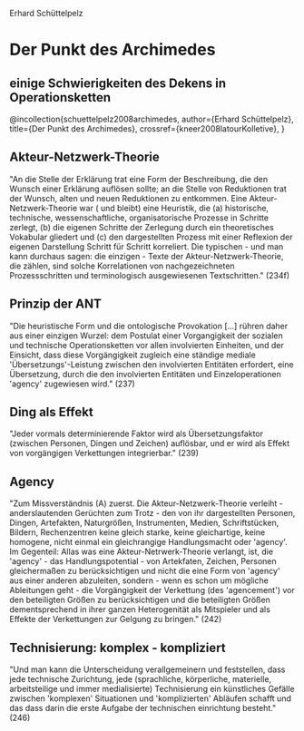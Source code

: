 Erhard Schüttelpelz

# Der Punkt des Archimedes
## einige Schwierigkeiten des Dekens in Operationsketten

@incollection{schuettelpelz2008archimedes,
 author={Erhard Schüttelpelz}, 
 title={Der Punkt des Archimedes}, 
 crossref={kneer2008latourKolletive},
}

## Akteur-Netzwerk-Theorie
"An die Stelle der Erklärung trat eine Form der Beschreibung, die den Wunsch einer Erklärung auflösen sollte; an die Stelle von Reduktionen trat der Wunsch, alten und neuen Reduktionen zu entkommen. Eine Akteur-Netzwerk-Theorie war ( und bleibt) eine Heuristik, die
(a) historische, technische, wessenschaftliche, organisatorische Prozesse in Schritte zerlegt,
(b) die eigenen Schritte der Zerlegung durch ein theoretisches Vokabular gliedert und
(c) den dargestellten Prozess mit einer Reflexion der eigenen Darstellung Schritt für Schritt korreliert.
Die typischen - und man kann durchaus sagen: die einzigen - Texte der Akteur-Netzwerk-Theorie, die zählen, sind solche Korrelationen von nachgezeichneten Prozessschritten und terminologisch ausgewiesenen Textschritten." (234f)

## Prinzip der ANT
"Die heuristische Form und die ontologische Provokation [...] rühren daher aus einer einzigen Wurzel: dem Postulat einer Vorgangigkeit der sozialen und technische Operationsketten vor allen involvierten Einheiten, und der Einsicht, dass diese Vorgängigkeit zugleich eine ständige mediale 'Übersetzungs'-Leistung zwischen den involvierten Entitäten erfordert, eine Übersetzung, durch die den involvierten Entitäten und Einzeloperationen 'agency' zugewiesen wird." (237)

## Ding als Effekt
"Jeder vormals determinierende Faktor wird als Übersetzungsfaktor (zwischen Personen, Dingen und Zeichen) auflösbar, und er wird als Effekt von vorgängigen Verkettungen integrierbar." (239)

## Agency
"Zum Missverständnis (A) zuerst. Die Akteur-Netzwerk-Theorie verleiht - anderslautenden Gerüchten zum Trotz - den von ihr dargestellten Personen, Dingen, Artefakten, Naturgrößen, Instrumenten, Medien, Schriftstücken, Bildern, Rechenzentren keine gleich starke, keine gleichartige, keine homogene, nicht einmal ein gleichrangige Handlungsmacht oder 'agency'. Im Gegenteil: Allas was eine Akteur-Netrwerk-Theorie verlangt, ist, die 'agency' - das Handlungspotential - von Artekfaten, Zeichen, Personen gleichermaßen zu berücksichtigen und nicht die eine Form von 'agency' aus einer anderen abzuleiten, sondern - wenn es schon um mögliche Ableitungen geht - die Vorgängigkeit der Verkettung (des 'agencement') vor den beteiligten Größen zu berücksichtigen und die beteiligten Größen dementsprechend in ihrer ganzen Heterogenität als Mitspieler und als Effekte der Verkettungen zur Gelgung zu bringen." (242)

## Technisierung: komplex - kompliziert
"Und man kann die Unterscheidung verallgemeinern und feststellen, dass jede technische Zurichtung, jede (sprachliche, körperliche, materielle, arbeitsteilige und immer medialisierte) Technisierung ein künstliches Gefälle zwischen 'komplexen' Situationen und 'komplizierten' Abläufen schafft und das dass darin die erste Aufgabe der technischen einrichtung besteht." (246)
